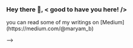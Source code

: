 ### Hey there 👋, < good to have you here! />

<!--
**codyBiem17/codyBiem17** is a ✨ _special_ ✨ repository because its `README.md` (this file) appears on your GitHub profile.

Here are some ideas to get you started:

- 🌱 I’m currently learning and working with web technologies such as but not limited to HTML/CSS, JavaScript, React, Redux, Python, Azure, Linux
- 👯 I’m looking to collaborate with a result-driven on frontend project and Cloud Computing area
- 🤔 I’m looking for help in in-depth understanding of Linux, Networking and Cloud Computing
- 💬 Ask me about frontend development first, then Azure cloud service
- 📫 How to reach me: Reach me here on [Github](https://github.com/codyBiem17) and [LinkedIn](https://www.linkedin.com/in/bellomaryam)
- ⚡ Fun fact: Watching and trying out recipes, Surfing the internet for just about anything, love to share knowledge; so I tell stories with my technical writing --> you can read some of my writings on [Medium](https://medium.com/@maryam_b)
-->
